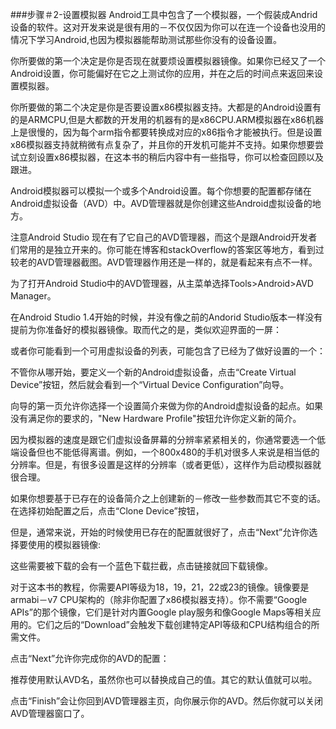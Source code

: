 ###步骤＃2-设置模拟器
Android工具中包含了一个模拟器，一个假装成Andrid设备的软件。这对开发来说是很有用的－不仅仅因为你可以在连一个设备也没用的情况下学习Android,也因为模拟器能帮助测试那些你没有的设备设置。

你所要做的第一个决定是你是否现在就要烦设置模拟器镜像。如果你已经又了一个Android设置，你可能偏好在它之上测试你的应用，并在之后的时间点来返回来设置模拟器。

你所要做的第二个决定是你是否要设置x86模拟器支持。大都是的Android设置有的是ARMCPU,但是大都数的开发用的机器有的是x86CPU.ARM模拟器在x86机器上是很慢的，因为每个arm指令都要转换成对应的x86指令才能被执行。但是设置x86模拟器支持就稍微有点复杂了，并且你的开发机可能并不支持。如果你想要尝试立刻设置x86模拟器，在这本书的稍后内容中有一些指导，你可以检查回顾以及跟进。

Android模拟器可以模拟一个或多个Android设置。每个你想要的配置都存储在Android虚拟设备（AVD）中。AVD管理器就是你创建这些Android虚拟设备的地方。

注意Android Studio 现在有了它自己的AVD管理器，而这个是跟Android开发者们常用的是独立开来的。你可能在博客和stackOverflow的答案区等地方，看到过较老的AVD管理器截图。AVD管理器作用还是一样的，就是看起来有点不一样。

为了打开Android Studio中的AVD管理器，从主菜单选择Tools>Android>AVD Manager。

在Android Studio 1.4开始的时候，并没有像之前的Andorid Studio版本一样没有提前为你准备好的模拟器镜像。取而代之的是，类似欢迎界面的一屏：

或者你可能看到一个可用虚拟设备的列表，可能包含了已经为了做好设置的一个：

不管你从哪开始，要定义一个新的Android虚拟设备，点击“Create Virtual Device”按钮，然后就会看到一个“Virtual Device Configuration”向导。

向导的第一页允许你选择一个设置简介来做为你的Android虚拟设备的起点。如果没有满足你的要求的，"New Hardware Profile"按钮允许你定义新的简介。

因为模拟器的速度是跟它们虚拟设备屏幕的分辨率紧紧相关的，你通常要选一个低端设备但也不能低得离谱。例如，一个800x480的手机对很多人来说是相当低的分辨率。但是，有很多设置是这样的分辨率（或者更低），这样作为启动模拟器就很合理。

如果你想要基于已存在的设备简介之上创建新的－修改一些参数而其它不变的话。在选择初始配置之后，点击“Clone Device”按钮，

但是，通常来说，开始的时候使用已存在的配置就很好了，点击“Next”允许你选择要使用的模拟器镜像:

这些需要被下载的会有一个蓝色下载拦截，点击链接就回下载镜像。

对于这本书的教程，你需要API等级为18，19，21，22或23的镜像。镜像要是armabi－v7 CPU架构的（除非你配置了x86模拟器支持）。你不需要“Google APIs”的那个镜像，它们是针对内置Google play服务和像Google Maps等相关应用的。它们之后的“Download”会触发下载创建特定API等级和CPU结构组合的所需文件。

点击“Next”允许你完成你的AVD的配置：

推荐使用默认AVD名，虽然你也可以替换成自己的值。其它的默认值就可以啦。

点击“Finish”会让你回到AVD管理器主页，向你展示你的AVD。然后你就可以关闭AVD管理器窗口了。